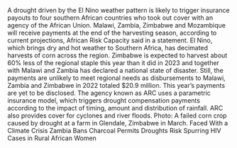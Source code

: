 A drought driven by the El Nino weather pattern is likely to trigger insurance payouts to four southern African countries who took out cover with an agency of the African Union.
Malawi, Zambia, Zimbabwe and Mozambique will receive payments at the end of the harvesting season, according to current projections, African Risk Capacity said in a statement.
El Nino, which brings dry and hot weather to Southern Africa, has decimated harvests of corn across the region. Zimbabwe is expected to harvest about 60% less of the regional staple this year than it did in 2023 and together with Malawi and Zambia has declared a national state of disaster.
Still, the payments are unlikely to meet regional needs as disbursements to Malawi, Zambia and Zimbabwe in 2022 totaled $20.9 million. This year’s payments are yet to be disclosed.
The agency known as ARC uses a parametric insurance model, which triggers drought compensation payments according to the impact of timing, amount and distribution of rainfall. ARC also provides cover for cyclones and river floods.
Photo: A failed corn crop caused by drought at a farm in Glendale, Zimbabwe in March.
Faced With a Climate Crisis Zambia Bans Charcoal Permits
Droughts Risk Spurring HIV Cases in Rural African Women